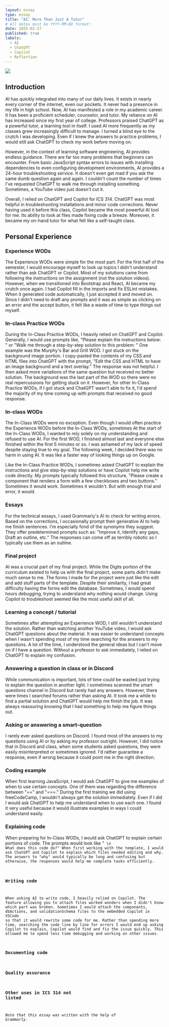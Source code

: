 ```yaml
---
layout: essay
type: essay
title: "AI: More Than Just A Tutor"
# All dates must be YYYY-MM-DD format!
date: 2025-02-27
published: true
labels:
  - AI
  - ChatGPT
  - Copilot
  - Reflection
---
```


<img class="img-fluid w-100" style="max-height: 500px; object-fit: cover;" src="../img/igor-omilaev-gVQLAbGVB6Q-unsplash.jpg">

## Introduction

AI has quickly integrated into many of our daily lives. It exists in nearly every corner of the internet, even our pockets. It never had a presence in my life in high school. Now, AI has manifested a role in my academic career. It has been a proficient scheduler, counselor, and tutor. My reliance on AI has increased since my first year of college. Professors praised ChatGPT as a powerful tutor, a learning tool in itself. I used AI more frequently as my classes grew increasingly difficult to manage. I turned a blind eye to the crutch I was developing. Even if I knew the answers to practice problems, I would still ask ChatGPT to check my work before moving on.


However, in the context of learning software engineering, AI provides endless guidance. There are far too many problems that beginners can encounter. From basic JavaScript syntax errors to issues with installing dependencies to even configuring development environments, AI provides a 24-hour troubleshooting service. It doesn't even get mad if you ask the same dumb question again and again. I couldn't count the number of times I've requested ChatGPT to walk me through installing something. Sometimes, a YouTube video just doesn't cut it. 

Overall, I relied on ChatGPT and Copilot for ICS 314. ChatGPT was most helpful in troubleshooting installations and minor code corrections. Never having used it before this class, Copilot became the most powerful AI tool for me. Its ability to look at files made fixing code a breeze. Moreover, it became my on-hand tutor for what felt like a self-taught class. 

## Personal Experience

### Experience WODs

The Experience WODs were simple for the most part. For the first half of the semester, I would encourage myself to look up topics I didn't understand rather than ask ChatGPT or Copilot. Most of my solutions came from following the instructions on the assignment (not the solution videos). However, when we transitioned into Bootstrap and React, AI became my crutch once again. I had Copilot fill in the imports and fix ESLint mistakes. When it generated code automatically, I just accepted it and moved on. Since I didn't need to draft any prompts and it was as simple as clicking on an error and the accept button, it felt like a waste of time to type things out myself. 

### In-class Practice WODs

During the In-Class Practice WODs, I heavily relied on ChatGPT and Copilot. Generally, I would use prompts like, "Please explain the instructions below: <Instructions>" or "Walk me through a step-by-step solution to this problem:  <Instructions>" One example was the Murphy's Bar and Grill WOD. I got stuck on the background image portion. I copy-pasted the contents of my CSS and HTML files into ChatGPT with the prompt, "Edit the CSS and HTML to have an image background and a text overlay." The response was not helpful. I then asked more variations of the same question but received no better solution. The background was the last part of the WOD so there were no real repercussions for getting stuck on it. However, for other In-Class Practice WODs, if I got stuck and ChatGPT wasn't able to fix it, I'd spend the majority of my time coming up with prompts that received no good response. 

### In-class WODs

The In-Class WODs were no exception. Even though I would often practice the Experience WODs before the In-Class WODs,  sometimes  At the start of the In-Class WODs, I wanted to rely solely on my understanding and refused to use AI. For the first WOD, I finished almost last and everyone else finished within the first 5 minutes or so. I was ashamed of my lack of speed despite staying true to my goal. The following week, I decided there was no harm in using AI. It was like a faster way of looking things up on Google. 

Like the In-Class Practice WODs, I sometimes asked ChatGPT to explain the instructions and give step-by-step solutions or have Copilot help me write code directly. My prompts typically followed this structure, "Please create a component that renders a form with a few checkboxes and two buttons." Sometimes it would work. Sometimes it wouldn't. But with enough trial and error, it would.

### Essays

For the technical essays, I used Grammarly's AI to check for writing errors. Based on the corrections, I occasionally prompt their generative AI to help me finish sentences.  I'm especially fond of the synonyms they suggest. They offer predetermined prompts such as: "Improve it, Identify any gaps, Draft an outline, etc." The responses can come off as terribly robotic so I typically use them as an outline.  

### Final project

AI was a crucial part of my final project. While the Digits portion of the curriculum existed to help us with the final project, some parts didn't make much sense to me. The forms I made for the project were just like the edit and add stuff parts of the template. Despite their similarity, I had great difficulty having the forms edit the database. Sometimes, I would spend hours debugging, trying to understand why nothing would change. Using Copilot to troubleshoot seemed like the most useful skill of all. 

### Learning a concept / tutorial

Sometimes after attempting an Experience WOD, I still wouldn't understand the solution. Rather than watching another YouTube video, I would ask ChatGPT questions about the material. It was easier to understand concepts when I wasn't spending most of my time searching for the answers to my questions. A lot of the time, I understood the general ideas but I can't move on if I have a question. Without a professor to ask immediately, I relied on ChatGPT to explain my confusion. 

### Answering a question in class or in Discord

While communication is important, lots of time could be wasted just trying to explain the question in another light. I sometimes scanned the smart questions channel in Discord but rarely had any answers. However, there were times I searched forums rather than asking AI. It took me a while to find a partial solution and ChatGPT would help me finish the job. It was always reassuring knowing that I had something to help me figure things out.

### Asking or answering a smart-question

I rarely ever asked questions on Discord. I found most of the answers to my questions using AI or by asking my professor outright. However, I did notice that in Discord and class, when some students asked questions, they were easily misinterpreted or sometimes ignored. I'd rather guarantee a response, even if wrong because it could point me in the right direction. 

### Coding example 

When first learning JavaScript, I would ask ChatGPT to give me examples of when to use certain concepts. One of them was regarding the difference between "==" and "===." During the first training we did using freeCodeCamp, I wouldn't always get the solution immediately. Even if I did I would ask ChatGPT to help me understand when to use each one. I found it very useful because it would illustrate examples in ways I could understand easily. 

### Explaining code

When preparing for In-Class WODs, I would ask ChatGPT to explain certain portions of code. The prompts would look like "<Code Snippet> \n What does this code do?" When first working with the template, I would ask ChatGPT and Copilot to explain which files needed editing and why. The answers to "why" would typically be long and confusing but otherwise, the responses would help me complete tasks efficiently. 

### Writing code

When asking AI to write code, I heavily relied on Copilot. The feature allowing you to attach files worked wonders when I didn't know which part was broken. Sometimes I would attach the components, dbActions, and validationSchema files to the embedded Copilot in VSCode so that it would rewrite some code for me. Rather than spending more time, searching the code line by line for errors I would end up asking Copilot to explain, Copilot would find and fix the issue quickly. This allowed me to spend less time debugging and working on other issues. 

### Documenting code



### Quality assurance



### Other uses in ICS 314 not listed



*Note that this essay was written with the help of Grammarly.*
